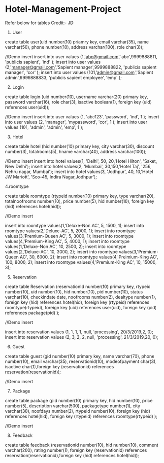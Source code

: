 # Hotel-Management-Project
Refer below for tables
Credit:- JD

1. User

create table user(uid number(10) priamry key, email varchar(35), name varchar(50), phone number(10), address varchar(100), role char(3));


//Demo insert
insert into user values (1,'abc@gmail.com','abc',9999888811, 'publicis sapient', 'ind' );
insert into user values (2,'manager@gmail.com','Sapient manager',9999888822, 'publicis sapient manager', 'cor' );
insert into user values (101,'admin@gmail.com','Sapient admin',9999888833, 'publicis sapient employee', 'emp' );





2. Login

create table login (uid number(10), username varchar(20) primary key, password varchar(16), 
			role char(3), isactive boolean(1), foreign key (uid) references user(uid));


//Demo insert
insert into user values (1, 'abc123', 'password', 'ind', 1 );
insert into user values (2, 'manager', 'mypassword', 'cor', 1 );
insert into user values (101, 'admin', 'admin', 'emp', 1 );





3. Hotel

create table hotel (hid number(10) primary key, city varchar(30), discount number(3), totalrooms(5), hname varchar(40), address varchar(100));



//Demo insert
insert into hotel values(1, 'Delhi', 50, 20,'Hotel Hilton', 'Saket, New Delhi');
insert into hotel values(2, 'Mumbai', 30,150,'Hotel Taj', '256, Nehru nagar, Mumbai');
insert into hotel values(3, 'Jodhpur', 40, 10,'Hotel JW Mariott', 'Sco-45, Indira Nagar,Jodhpur');


4.roomtype

create table roomtype (rtypeid number(10) primary key,  type varchar(20), totalnoofrooms number(10), price number(5), 
			hid number(10), foreign key (hid) references hotel(hid));


//Demo insert

insert into roomtype values(1,'Deluxe-Non AC', 5, 1500, 1);
insert into roomtype values(2,'Deluxe-AC', 5, 2000, 1);
insert into roomtype values(3,'Premium-Queen AC', 5, 3000, 1);
insert into roomtype values(4,'Premium-King AC', 5, 4000, 1);
insert into roomtype values(1,'Deluxe-Non AC', 10, 2500, 2);
insert into roomtype values(2,'Deluxe-AC', 10, 3000, 2);
insert into roomtype values(3,'Premium-Queen AC', 30, 6000, 2);
insert into roomtype values(4,'Preimium-King AC', 100, 8000, 2);
insert into roomtype values(4,'Premium-King AC', 10, 15000, 3);


5. Reservation

create table Reservation (reservationId number(10) primary key, rtypeid number(10), uid number(10), hid number(10), pid number(10), 
				status varchar(10), checkindate date, noofrooms number(2), dealtype number(1),
				foreign key (hid) references hotel(hid), foreign key (rtypeid) references roomtype(rtypeid), 
				foreign key (uid) references user(uid), foreign key (pid) references package(pid) );


//Demo insert


insert into reservation values (1, 1, 1, 1, null, 'processing', 20/3/2019,2, 0);
insert into reservation values (2, 3, 2, 2, null, 'processing', 21/3/2019,20, 0);



6. Guest 


create table guest (gid number(10) primary key, name varchar(70), phone number(10), email varchar(35), reservationid(10), 
			modeofpayment char(3), isactive char(1),foreign key (reservationid) references reservation(reservationid));


//Demo insert

7. Package 

create table package (pid number(10) primary key, hid number(10), price number(5), description varchar(500), packagetype  number(1), 
			city varchar(30), noofdays number(2), rtypeid number(10), foreign key (hid) references hotel(hid), 
			foreign key (rtypeid) references roomtype(rtypeid) );


//Demo insert

8. Feedback


create table feedback (reservationid number(10), hid number(10), comment varchar(200), rating number(1),
			foreign key (reservationid) references reservation(reservationid),foreign key (hid) references hotel(hid));

